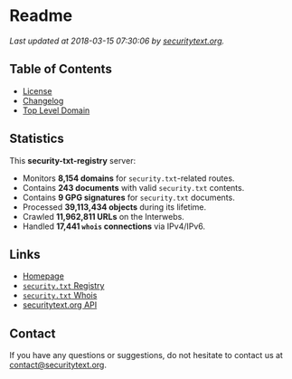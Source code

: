 # Readme

_Last updated at 2018-03-15 07:30:06 by [securitytext.org](https://securitytext.org)._

## Table of Contents

* [License](LICENSE.md)
* [Changelog](CHANGELOG.md)
* [Top Level Domain](TLD.md)

## Statistics

This **security-txt-registry** server:

* Monitors **8,154 domains** for `security.txt`-related routes.
* Contains **243 documents** with valid `security.txt` contents.
* Contains **9 GPG signatures** for `security.txt` documents.
* Processed **39,113,434 objects** during its lifetime.
* Crawled **11,962,811 URLs** on the Interwebs.
* Handled **17,441 `whois` connections** via IPv4/IPv6.

## Links

* [Homepage](https://securitytext.org)
* [`security.txt` Registry](https://registry.securitytext.org)
* [`security.txt` Whois](https://whois.securitytext.org)
* [securitytext.org API](https://registry.securitytext.org)

## Contact

If you have any questions or suggestions, do not hesitate to contact us at contact@securitytext.org.
